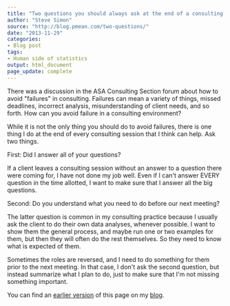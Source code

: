 ```yaml
---
title: "Two questions you should always ask at the end of a consulting session"
author: "Steve Simon"
source: "http://blog.pmean.com/two-questions/"
date: "2013-11-29"
categories:
- Blog post
tags:
- Human side of statistics
output: html_document
page_update: complete
---
```


There was a discussion in the ASA Consulting Section forum about how to avoid "failures" in consulting. Failures can mean a variety of things, missed deadlines, incorrect analysis, misunderstanding of client needs, and so forth. How can you avoid failure in a consulting environment?

<!---More--->

While it is not the only thing you should do to avoid failures, there is
one thing I do at the end of every consulting session that I think can
help. Ask two things.

First: Did I answer all of your questions?

If a client leaves a consulting session without an answer to a question there were coming for, I have not done my job well. Even if I can't answer EVERY question in the time allotted, I want to make sure that I answer all the big questions.

Second: Do you understand what you need to do before our next meeting?

The latter question is common in my consulting practice because I usually ask the client to do their own data analyses, whenever possible. I want to show them the general process, and maybe run one or two examples for them, but then they will often do the rest themselves. So they need to know what is expected of them.

Sometimes the roles are reversed, and I need to do something for them prior to the next meeting. In that case, I don't ask the second question, but instead summarize what I plan to do, just to make sure that I'm not missing something important.

You can find an [earlier version][sim1] of this page on my [blog][sim2].

[sim1]: http://blog.pmean.com/two-questions/
[sim2]: http://blog.pmean.com
